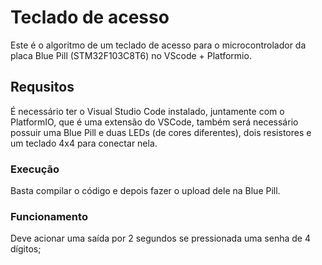 # Teclado de acesso
Este é o algoritmo de um teclado de acesso para o microcontrolador da placa Blue Pill (STM32F103C8T6) no VScode + Platformio.

## Requsitos
É necessário ter o Visual Studio Code instalado, juntamente com o PlatformIO, que é uma extensão do VSCode, também será necessário possuir uma Blue Pill e duas LEDs (de cores diferentes), dois resistores e um teclado 4x4 para conectar nela.

### Execução
Basta compilar o código e depois fazer o upload dele na Blue Pill.

### Funcionamento
Deve acionar uma saída por 2 segundos se pressionada uma senha de 4 dígitos;
